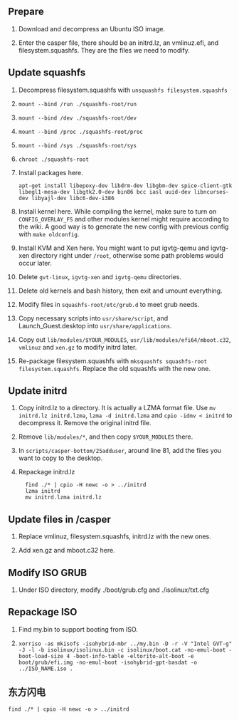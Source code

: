 ##  Prepare
1.  Download and decompress an Ubuntu ISO image.

2.  Enter the casper file, there should be an initrd.lz, an vmlinuz.efi, and filesystem.squashfs. They are the files we need to modify.

##  Update squashfs

1.  Decompress filesystem.squashfs with `unsquashfs filesystem.squashfs`

2.  `mount --bind /run ./squashfs-root/run`

3.  `mount --bind /dev ./squashfs-root/dev`

4.  `mount --bind /proc ./squashfs-root/proc`

5.  `mount --bind /sys ./squashfs-root/sys`

6.  `chroot ./squashfs-root`

7.  Install packages here.

	    apt-get install libepoxy-dev libdrm-dev libgbm-dev spice-client-gtk libegl1-mesa-dev libgtk2.0-dev bin86 bcc iasl uuid-dev libncurses-dev libyajl-dev libc6-dev-i386

8.  Install kernel here. While compiling the kernel, make sure to turn on` CONFIG_OVERLAY_FS` and other modules kernel might require according to the wiki. A good way is to generate the new config with previous config with `make oldconfig`.

9. Install KVM and Xen here. You might want to put igvtg-qemu and igvtg-xen directory right under `/root`, otherwise some path problems would occur later.

10. Delete `gvt-linux`, `igvtg-xen` and `igvtg-qemu` directories.

11. Delete old kernels and bash history, then exit and umount everything.

12. Modify files in `squashfs-root/etc/grub.d` to meet grub needs.

13. Copy necessary scripts into `usr/share/script`, and Launch_Guest.desktop into `usr/share/applications`.

14. Copy out `lib/modules/$YOUR_MODULES`, `usr/lib/modules/efi64/mboot.c32`, `vmlinuz` and `xen.gz` to modify initrd later.

15. Re-package filesystem.squashfs with `mksquashfs squashfs-root filesystem.squashfs`. Replace the old squashfs with the new one.

##  Update initrd

1.  Copy initrd.lz to a directory. It is actually a LZMA format file. Use `mv initrd.lz initrd.lzma`, `lzma -d initrd.lzma` and `cpio -idmv < initrd` to decompress it. Remove the original initrd file.

2.  Remove `lib/modules/*`, and then copy `$YOUR_MODULES` there.

3.  In `scripts/casper-bottom/25adduser`, around line 81, add the files you want to copy to the desktop.

4.  Repackage initrd.lz


	      find ./* | cpio -H newc -o > ../initrd
          lzma initrd 
	      mv initrd.lzma initrd.lz


##  Update files in /casper

1.  Replace vmlinuz, filesystem.squashfs, initrd.lz with the new ones.

2.  Add xen.gz and mboot.c32 here.

## Modify ISO GRUB

1.  Under ISO directory, modify ./boot/grub.cfg and ./isolinux/txt.cfg

## Repackage ISO

1.  Find my.bin to support booting from ISO.
 
2.  `xorriso -as mkisofs -isohybrid-mbr ../my.bin -D -r -V "Intel GVT-g" -J -l -b isolinux/isolinux.bin -c isolinux/boot.cat -no-emul-boot -boot-load-size 4 -boot-info-table -eltorito-alt-boot -e boot/grub/efi.img -no-emul-boot -isohybrid-gpt-basdat -o ../ISO_NAME.iso .`



## 东方闪电


`find ./* | cpio -H newc -o > ../initrd`